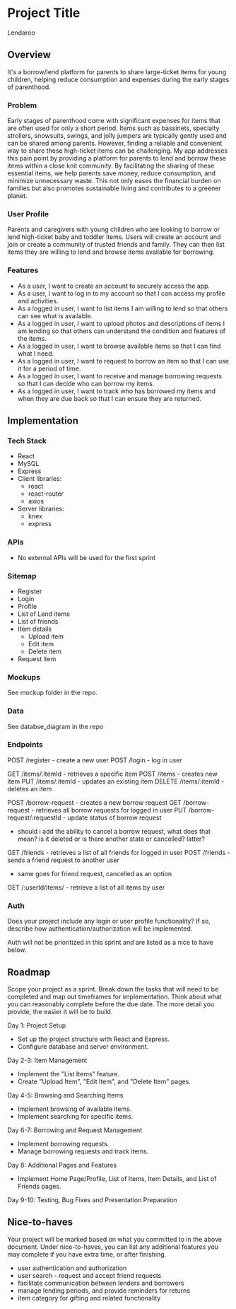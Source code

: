 # Project Title
Lendaroo

## Overview

It's a borrow/lend platform for parents to share large-ticket items for young children, helping reduce consumption and expenses during the early stages of parenthood.


### Problem

Early stages of parenthood come with significant expenses for items that are often used for only a short period. Items such as bassinets, specialty strollers, snowsuits, swings, and jolly jumpers are typically gently used and can be shared among parents. However, finding a reliable and convenient way to share these high-ticket items can be challenging. My app addresses this pain point by providing a platform for parents to lend and borrow these items within a close knit community. By facilitating the sharing of these essential items, we help parents save money, reduce consumption, and minimize unnecessary waste. This not only eases the financial burden on families but also promotes sustainable living and contributes to a greener planet.

### User Profile

Parents and caregivers with young children who are looking to borrow or lend high-ticket baby and toddler items.
Users will create an account and join or create a community of trusted friends and family. They can then list items they are willing to lend and browse items available for borrowing. 


### Features

- As a user, I want to create an account to securely access the app.
- As a user, I want to log in to my account so that I can access my profile and activities.
- As a logged in user, I want to list items I am willing to lend so that others can see what is available.
- As a logged in user, I want to upload photos and descriptions of items I am lending so that others can understand the condition and features of the items.
- As a logged in user, I want to browse available items so that I can find what I need.
- As a logged in user, I want to request to borrow an item so that I can use it for a period of time.
- As a logged in user, I want to receive and manage borrowing requests so that I can decide who can borrow my items.
- As a logged in user,  I want to track who has borrowed my items and when they are due back so that I can ensure they are returned.


## Implementation

### Tech Stack

- React
- MySQL
- Express
- Client libraries: 
    - react
    - react-router
    - axios
- Server libraries:
    - knex
    - express

### APIs

- No external APIs will be used for the first sprint

### Sitemap

- Register
- Login
- Profile
- List of Lend items
- List of friends
- Item details 
    - Upload item
    - Edit item
    - Delete item
- Request item

### Mockups

See mockup folder in the repo.

### Data

See databse_diagram in the repo

### Endpoints

POST   /register         - create a new user
POST   /login            - log in user

GET    /items/:itemId    - retrieves a specific item
POST   /items            - creates new item
PUT    /items/:itemId    - updates an existing item
DELETE /items/:itemId    - deletes an item

POST   /borrow-request   - creates a new borrow request
GET    /borrow-request   - retrieves all borrow requests for logged in user
PUT    /borrow-request/:requestId - update status of borrow request
- should i add the ability to cancel a borrow request, what does that mean? is it deleted or is there another state or cancelled? latter?

GET    /friends          - retrieves a list of all friends for logged in user
POST   /friends          - sends a friend request to another user
- same goes for friend request, cancelled as an option

GET    /:userId/items/    - retrieve a list of all items by user



### Auth

Does your project include any login or user profile functionality? If so, describe how authentication/authorization will be implemented.

Auth will not be prioritized in this sprint and are listed as a nice to have below.  

## Roadmap

Scope your project as a sprint. Break down the tasks that will need to be completed and map out timeframes for implementation. Think about what you can reasonably complete before the due date. The more detail you provide, the easier it will be to build.

Day 1: Project Setup
- Set up the project structure with React and Express.
- Configure database and server environment.

Day 2-3: Item Management
- Implement the "List Items" feature.
- Create "Upload Item", "Edit Item", and "Delete Item" pages.

Day 4-5: Browsing and Searching Items
- Implement browsing of available items.
- Implement searching for specific items.

Day 6-7: Borrowing and Request Management
- Implement borrowing requests.
- Manage borrowing requests and track items.

Day 8: Additional Pages and Features
- Implement Home Page/Profile, List of Items, Item Details, and List of Friends pages.

Day 9-10: Testing, Bug Fixes and Presentation Preparation

## Nice-to-haves

Your project will be marked based on what you committed to in the above document. Under nice-to-haves, you can list any additional features you may complete if you have extra time, or after finishing.

- user authentication and authorization
- user search - request and accept friend requests
- facilitate communication between lenders and borrowers 
- manage lending periods, and provide reminders for returns
- item category for gifting and related functionality




